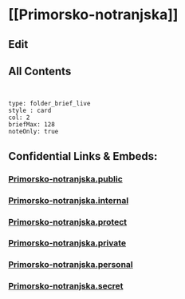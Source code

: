# [[Primorsko-notranjska]] 

## Edit

## All Contents

```folderv
```

```folderv
```

```ccard
type: folder_brief_live
style : card
col: 2
briefMax: 128
noteOnly: true
```



## Confidential Links & Embeds: 

### [Primorsko-notranjska.public](/_public/\Earth\Continent\Europe\Europe~Central\Slovenia\Regions~SloveniaPrimorsko-notranjska.public.md) 

### [Primorsko-notranjska.internal](/_internal/\Earth\Continent\Europe\Europe~Central\Slovenia\Regions~SloveniaPrimorsko-notranjska.internal.md) 

### [Primorsko-notranjska.protect](/_protect/\Earth\Continent\Europe\Europe~Central\Slovenia\Regions~SloveniaPrimorsko-notranjska.protect.md) 

### [Primorsko-notranjska.private](/_private/\Earth\Continent\Europe\Europe~Central\Slovenia\Regions~SloveniaPrimorsko-notranjska.private.md) 

### [Primorsko-notranjska.personal](/_personal/\Earth\Continent\Europe\Europe~Central\Slovenia\Regions~SloveniaPrimorsko-notranjska.personal.md) 

### [Primorsko-notranjska.secret](/_secret/\Earth\Continent\Europe\Europe~Central\Slovenia\Regions~SloveniaPrimorsko-notranjska.secret.md)

